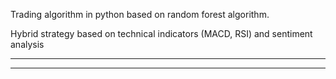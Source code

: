 Trading algorithm in python based on random forest algorithm. 

Hybrid strategy based on technical indicators (MACD, RSI) and sentiment analysis 



----------------------------- - - --------------------------------
-----------------------------  -  --------------------------------
